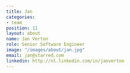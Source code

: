 ```yaml
---
title: Jan
categories:
- team
position: 11
layout: about
name: Jan Verton
role: Senior Software Engineer
image: "/images/about/jan.jpg"
email: jan@starred.com
linkedin: http://nl.linkedin.com/in/janverton
---
```


